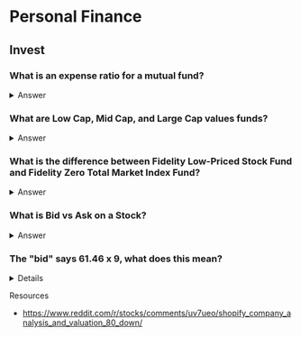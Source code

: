 # Personal Finance

## Invest

### What is an expense ratio for a mutual fund?
<details><summary>Answer</summary>

An expense ratio is the annual fee that mutual funds or ETFs charge their shareholders for fund management and other operational costs. 

- **Gross Expense Ratio**: The total annual fund operating expenses before any fee waivers or reimbursements.
- **Net Expense Ratio**: The annual fund operating expenses after accounting for fee waivers or reimbursements.

The net expense ratio is typically lower than the gross expense ratio and reflects the actual costs investors will pay.


</details>

### What are Low Cap, Mid Cap, and Large Cap values funds? 

<details><summary>Answer</summary>

Low, Mid, and Large Cap Value funds differ primarily in the size of the companies they invest in and their investment focus on undervalued stocks. Here's a breakdown:

### Low Cap Value Funds
- **Company Size**: Small companies with market capitalizations typically less than $2 billion.
- **Investment Focus**: Undervalued stocks that are believed to have potential for growth. Often considered more volatile but with higher growth potential.

### Mid Cap Value Funds
- **Company Size**: Medium-sized companies with market capitalizations between $2 billion and $10 billion.
- **Investment Focus**: Undervalued stocks of companies that are generally more stable than small caps but still offer growth opportunities.

### Large Cap Value Funds
- **Company Size**: Large companies with market capitalizations over $10 billion.
- **Investment Focus**: Undervalued stocks of well-established companies with a history of stability and dividends. Typically less volatile and considered safer investments compared to small and mid-cap funds.

Each type of fund offers a different risk and return profile, suitable for various investment strategies and goals.

</details>

### What is the difference between Fidelity Low-Priced Stock Fund and Fidelity Zero Total Market Index Fund? 

<details><summary>Answer</summary>

The Fidelity Low-Priced Stock Fund and the Fidelity ZERO Total Market Index Fund differ in their investment strategies, objectives, and cost structures. Here's a comparison:

### Fidelity Low-Priced Stock Fund (FLPSX)
- **Investment Strategy**: Actively managed fund that focuses on purchasing stocks priced below $35 per share. It targets undervalued companies across various sectors.
- **Objective**: Capital appreciation by investing in low-priced stocks believed to have significant growth potential.
- **Management**: Actively managed, meaning fund managers make decisions about which stocks to buy and sell.
- **Fees**: Higher expense ratio due to active management. The current gross expense ratio is approximately 0.79% (as of the last update).
- **Risk**: Higher risk due to investment in potentially volatile low-priced stocks.

### Fidelity ZERO Total Market Index Fund (FZROX)
- **Investment Strategy**: Passively managed fund that aims to replicate the performance of a broad U.S. stock market index.
- **Objective**: Provide broad exposure to the entire U.S. stock market, including large-, mid-, and small-cap stocks.
- **Management**: Passively managed, meaning it tracks a market index without active stock selection.
- **Fees**: No expense ratio (0%), hence the "ZERO" name, making it extremely cost-effective for investors.
- **Risk**: Lower risk compared to actively managed funds, given its broad diversification across the entire market.

### Key Differences
- **Management**: FLPSX is actively managed, while FZROX is passively managed.
- **Fees**: FLPSX has a higher expense ratio due to active management; FZROX has zero expense ratio.
- **Investment Focus**: FLPSX targets low-priced, potentially undervalued stocks; FZROX provides broad market exposure.
- **Risk Profile**: FLPSX may have higher volatility and risk due to its focus on low-priced stocks; FZROX offers more stability through diversification across the total market.

These differences cater to different investment preferences, with FLPSX appealing to those seeking potential high growth through active management and FZROX appealing to those looking for broad market exposure with minimal fees.

</details>

### What is Bid vs Ask on a Stock? 

<details><summary>Answer</summary>

The bid and ask prices on a stock are essential components of the trading process, reflecting the supply and demand for a particular security:

### Bid Price
- **Definition**: The highest price that a buyer is willing to pay for a stock.
- **Implication**: Represents the demand for the stock. Buyers are hoping to purchase shares at this price.

### Ask Price
- **Definition**: The lowest price that a seller is willing to accept for a stock.
- **Implication**: Represents the supply of the stock. Sellers are hoping to sell shares at this price.

### Bid-Ask Spread
- **Definition**: The difference between the bid price and the ask price.
- **Implication**: The spread indicates the liquidity and volatility of the stock. A smaller spread generally suggests higher liquidity, meaning the stock can be bought or sold quickly with minimal price movement. A larger spread indicates lower liquidity and potentially higher volatility.

### Example
- **Bid**: $50.00
- **Ask**: $50.05
- **Bid-Ask Spread**: $0.05

### Importance
- **Trading Execution**: When you place a market order to buy a stock, it will typically be executed at the ask price. Conversely, a market order to sell a stock will be executed at the bid price.
- **Limit Orders**: You can use limit orders to specify the exact price at which you want to buy or sell, potentially setting your buy order at the bid price or your sell order at the ask price.

Understanding the bid and ask prices helps you make informed trading decisions and better understand market dynamics.


</details>

### The "bid" says 61.46 x 9, what does this mean? 

<details>

The notation "61.46 x 9" in the context of a bid price for a stock means:

- **61.46**: This is the bid price, which is the highest price that a buyer is currently willing to pay for the stock.
- **9**: This represents the number of shares (in lots) that buyers are willing to purchase at the bid price. Since stock trading typically deals with lots of 100 shares, "9" means there are orders to buy 900 shares at the bid price of $61.46.

### Interpretation
- **Bid Price**: $61.46 per share
- **Bid Size**: 900 shares (9 lots of 100 shares each)

This information helps you understand both the price and the volume of shares that buyers are currently interested in purchasing at that price.

</details>

Resources
- https://www.reddit.com/r/stocks/comments/uv7ueo/shopify_company_analysis_and_valuation_80_down/